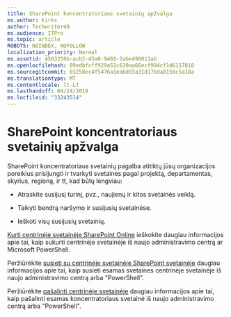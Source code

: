 ```yaml
---
title: SharePoint koncentratoriaus svetainių apžvalga
ms.author: kirks
author: Techwriter40
ms.audience: ITPro
ms.topic: article
ROBOTS: NOINDEX, NOFOLLOW
localization_priority: Normal
ms.assetid: 4583259b-acb2-45a0-9469-2abe496011ab
ms.openlocfilehash: 89edbfcff929a51c639aa66ecf994cf1d6157810
ms.sourcegitcommit: 03258ec4f5476a1ea6dd3a31d17bda815bc5a18a
ms.translationtype: MT
ms.contentlocale: lt-LT
ms.lasthandoff: 04/24/2019
ms.locfileid: "33243514"
---
```

# <a name="sharepoint-hub-sites-overview"></a>SharePoint koncentratoriaus svetainių apžvalga

SharePoint koncentratoriaus svetainių pagalba atitiktų jūsų organizacijos poreikius prisijungti ir tvarkyti svetaines pagal projektą, departamentas, skyrius, regioną, ir tt, kad būtų lengviau:

- Atraskite susijusį turinį, pvz., naujienų ir kitos svetainės veiklą.


- Taikyti bendrą naršymo ir susijusių svetainėse.


- Ieškoti visų susijusių svetainių.


[Kurti centrinėje svetainėje SharePoint Online](https://docs.microsoft.com/en-us/sharepoint/create-hub-site) ieškokite daugiau informacijos apie tai, kaip sukurti centrinėje svetainėje iš naujo administravimo centrą ar Microsoft PowerShell. 

Peržiūrėkite [susieti su centrinėje svetainėje SharePoint svetainėje](https://support.office.com/en-us/article/associate-a-sharepoint-site-with-a-hub-site-ae0009fd-af04-4d3d-917d-88edb43efc05) daugiau informacijos apie tai, kaip susieti esamas svetaines centrinėje svetainėje iš naujo administravimo centrą arba "PowerShell".  

Peržiūrėkite [pašalinti centrinėje svetainėje](https://docs.microsoft.com/en-us/sharepoint/remove-hub-site) daugiau informacijos apie tai, kaip pašalinti esamas koncentratoriaus svetainė iš naujo administravimo centrą arba "PowerShell". 
